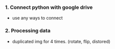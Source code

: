 ### 1. Connect python with google drive
* use any ways to connect
### 2. Processing data 
* duplicated img for 4 times. (rotate, flip, distored)
